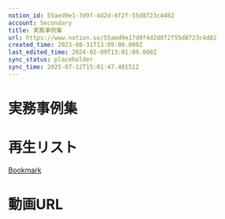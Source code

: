 ```yaml
---
notion_id: 55aed9e1-7d9f-4d2d-8f2f-55d8723c4d82
account: Secondary
title: 実務事例集
url: https://www.notion.so/55aed9e17d9f4d2d8f2f55d8723c4d82
created_time: 2023-08-31T13:09:00.000Z
last_edited_time: 2024-02-09T13:01:00.000Z
sync_status: placeholder
sync_time: 2025-07-12T15:01:47.401512
---
```

# 実務事例集

# 再生リスト
[Bookmark](https://www.youtube.com/playlist?list=PLUHuopsdZJtW866tRbIeQUxDHGHqunWU2)
# 動画URL
